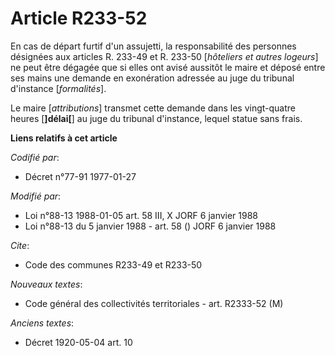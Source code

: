 # Article R233-52

En cas de départ furtif d'un assujetti, la responsabilité des personnes désignées aux articles R. 233-49 et R. 233-50
[*hôteliers et autres logeurs*] ne peut être dégagée que si elles ont avisé aussitôt le maire et déposé entre ses mains une
demande en exonération adressée au juge du tribunal d'instance [*formalités*].

Le maire [*attributions*] transmet cette demande dans les vingt-quatre heures [**]délai[**] au juge du tribunal d'instance,
lequel statue sans frais.

**Liens relatifs à cet article**

_Codifié par_:

  - Décret n°77-91 1977-01-27

_Modifié par_:

  - Loi n°88-13 1988-01-05 art. 58 III, X JORF 6 janvier 1988
  - Loi n°88-13 du 5 janvier 1988 - art. 58 () JORF 6 janvier 1988

_Cite_:

  - Code des communes R233-49 et R233-50

_Nouveaux textes_:

  - Code général des collectivités territoriales - art. R2333-52 (M)

_Anciens textes_:

  - Décret  1920-05-04 art. 10
